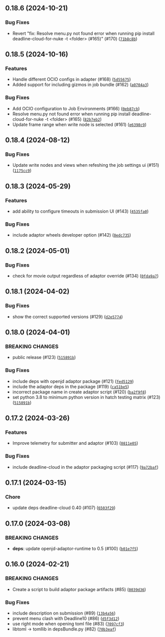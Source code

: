 ## 0.18.6 (2024-10-21)



### Bug Fixes
* Revert &#34;fix: Resolve menu.py not found error when running pip install deadline-cloud-for-nuke -t &lt;folder&gt; (#165)&#34; (#170) ([`71b8c8b`](https://github.com/aws-deadline/deadline-cloud-for-nuke/commit/71b8c8b762f7f3a1999640a4e6a3d646e575146d))

## 0.18.5 (2024-10-16)


### Features
* Handle different OCIO configs in adapter (#168) ([`5d55675`](https://github.com/aws-deadline/deadline-cloud-for-nuke/commit/5d55675eab8e17155eb7a5044f9453b473700fb4))
* Added support for including gizmos in job bundle (#162) ([`a0704a3`](https://github.com/aws-deadline/deadline-cloud-for-nuke/commit/a0704a359d4e83daade6bf41b1b766886384c37d))

### Bug Fixes
* Add OCIO configuration to Job Environments (#166) ([`0eb87cb`](https://github.com/aws-deadline/deadline-cloud-for-nuke/commit/0eb87cbdb1bf86dff2799b48ba4ef89c70341c21))
* Resolve menu.py not found error when running pip install deadline-cloud-for-nuke -t &lt;folder&gt; (#165) ([`82b7eb2`](https://github.com/aws-deadline/deadline-cloud-for-nuke/commit/82b7eb2d9f509a09c9974ec237a1031f4782847a))
* Update frame range when write node is selected (#161) ([`e6398c9`](https://github.com/aws-deadline/deadline-cloud-for-nuke/commit/e6398c919ae7faa099f007ad2195732958ac0f9a))

## 0.18.4 (2024-08-12)



### Bug Fixes
* Update write nodes and views when refeshing the job settings ui (#151) ([`1175cc9`](https://github.com/aws-deadline/deadline-cloud-for-nuke/commit/1175cc9c4d71bbaeec49d707f40058feb6dba4f9))

## 0.18.3 (2024-05-29)


### Features
* add ability to configure timeouts in submission UI (#143) ([`4535fa0`](https://github.com/aws-deadline/deadline-cloud-for-nuke/commit/4535fa0a9bbd9a05ca1dd204da70e02f62b7c033))

### Bug Fixes
* include adaptor wheels developer option (#142) ([`0edc735`](https://github.com/aws-deadline/deadline-cloud-for-nuke/commit/0edc735b2a2f117abddb43d9fc5cfdd013c315f1))

## 0.18.2 (2024-05-01)



### Bug Fixes
* check for movie output regardless of adaptor override (#134) ([`0fda9a7`](https://github.com/aws-deadline/deadline-cloud-for-nuke/commit/0fda9a75338fa30bbe4125bab503b8a6654e7d4f))

## 0.18.1 (2024-04-02)



### Bug Fixes
* show the correct supported versions (#129) ([`d2e5774`](https://github.com/aws-deadline/deadline-cloud-for-nuke/commit/d2e577419269cce3d3c5c3db19423682e57a36bc))

## 0.18.0 (2024-04-01)

### BREAKING CHANGES
* public release (#123) ([`515891b`](https://github.com/aws-deadline/deadline-cloud-for-nuke/commit/515891bec7f82da0e8efaab2e6f94adf1a7289b7))


### Bug Fixes
* include deps with openjd adaptor package (#121) ([`fed5129`](https://github.com/aws-deadline/deadline-cloud-for-nuke/commit/fed5129a936522b26bc34d955b03f4d6ccf1387a))
* include the adaptor deps in the package (#119) ([`ca51be5`](https://github.com/aws-deadline/deadline-cloud-for-nuke/commit/ca51be5de62d5de1e5c851ce769473be3dacd17b))
* incorrect package name in create adaptor script (#120) ([`ba2f9f8`](https://github.com/aws-deadline/deadline-cloud-for-nuke/commit/ba2f9f8a37839c382bb19dfadfb548028022c578))
* set python 3.8 to minimum python version in hatch testing matrix (#123) ([`515891b`](https://github.com/aws-deadline/deadline-cloud-for-nuke/commit/515891bec7f82da0e8efaab2e6f94adf1a7289b7))

## 0.17.2 (2024-03-26)


### Features
* Improve telemetry for submitter and adaptor (#103) ([`0811e05`](https://github.com/aws-deadline/deadline-cloud-for-nuke/commit/0811e0500547326ef9b3d369f1aa3211073c5616))

### Bug Fixes
* include deadline-cloud in the adaptor packaging script (#117) ([`9a72baf`](https://github.com/aws-deadline/deadline-cloud-for-nuke/commit/9a72baff204d2073c35fdede2dc238c2e6515ee0))

## 0.17.1 (2024-03-15)

### Chore
* update deps deadline-cloud 0.40 (#107) ([`6503f29`](https://github.com/aws-deadline/deadline-cloud-for-nuke/commit/6503f293c9f9ea7be5a513d84dffd4d4f0c2dc5f))


## 0.17.0 (2024-03-08)

### BREAKING CHANGES
* **deps**: update openjd-adaptor-runtime to 0.5 (#100) ([`b01e7f5`](https://github.com/aws-deadline/deadline-cloud-for-nuke/commit/b01e7f5a2bdcc0b18a39d63737067143b5a126e2))



## 0.16.0 (2024-02-21)

### BREAKING CHANGES
* Create a script to build adaptor package artifacts (#85) ([`0039d36`](https://github.com/aws-deadline/deadline-cloud-for-nuke/commit/0039d3607caa0a441d8f12cd3dd5687f26fb1c02))


### Bug Fixes
* include description on submission (#89) ([`13b4a56`](https://github.com/aws-deadline/deadline-cloud-for-nuke/commit/13b4a56a263d55ef1277711bca8e9a01db78a83a))
* prevent menu clash with Deadline10 (#86) ([`d5f3d12`](https://github.com/aws-deadline/deadline-cloud-for-nuke/commit/d5f3d128b1eed20997959aef6b5f5cb5c9fb0f42))
* use right mode when opening toml file (#83) ([`7097cf3`](https://github.com/aws-deadline/deadline-cloud-for-nuke/commit/7097cf37ff71ee23bb054348d7a4967c17255c5f))
* libtoml -&gt; tomllib in depsBundle.py (#82) ([`70b3eaf`](https://github.com/aws-deadline/deadline-cloud-for-nuke/commit/70b3eafff63722232d9568ff4d8ad1f6b3a7f58f))

